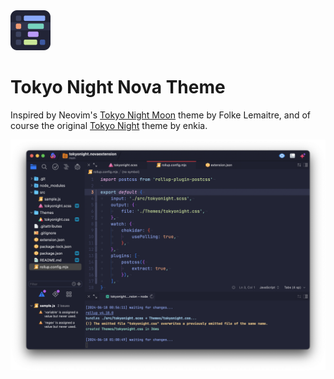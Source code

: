 <img src="extension@4x.png" width="64" height="64">

# Tokyo Night Nova Theme

Inspired by Neovim's [Tokyo Night Moon](https://github.com/folke/tokyonight.nvim) theme by Folke Lemaitre, and of course the original [Tokyo Night](https://github.com/enkia/tokyo-night-vscode-theme) theme by enkia.

![Tokyo Night](./screenshot.png)

